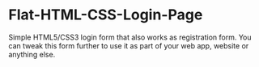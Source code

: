 # Flat-HTML-CSS-Login-Page
Simple HTML5/CSS3 login form that also works as registration form. You can tweak this form further to use it as part of your web app, website or anything else.
